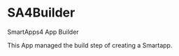 SA4Builder
==========

SmartApps4 App Builder

This App managed the build step of creating a Smartapp. 
